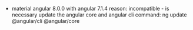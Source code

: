 - material angular 8.0.0 with angular 7.1.4
reason: incompatible  - is necessary update the angular core and angular cli
command: ng update @angular/cli @angular/core
